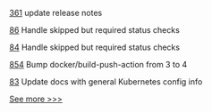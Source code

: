 
[361](https://github.com/hyperledger-labs/fabric-operations-console/pull/361) update release notes

[86](https://github.com/hyperledger-labs/fabric-builder-k8s/pull/86) Handle skipped but required status checks

[84](https://github.com/hyperledger-labs/fabric-builder-k8s/pull/84) Handle skipped but required status checks

[854](https://github.com/hyperledger-labs/business-partner-agent/pull/854) Bump docker/build-push-action from 3 to 4

[83](https://github.com/hyperledger-labs/fabric-builder-k8s/pull/83) Update docs with general Kubernetes config info


[See more >>>](https://start-here.hyperledger.org/pull-requests)

